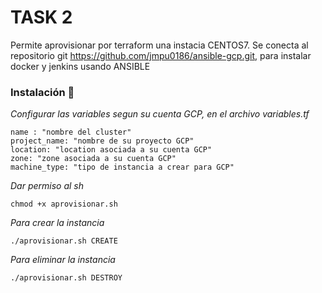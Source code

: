 TASK 2
==========

Permite aprovisionar por terraform una instacia CENTOS7.
Se conecta al repositorio git https://github.com/jmpu0186/ansible-gcp.git, para instalar docker y jenkins usando ANSIBLE

### Instalación 🔧

_Configurar las variables segun su cuenta GCP, en el archivo variables.tf_
```
name : "nombre del cluster"
project_name: "nombre de su proyecto GCP"
location: "location asociada a su cuenta GCP"
zone: "zone asociada a su cuenta GCP"
machine_type: "tipo de instancia a crear para GCP"
```

_Dar permiso al sh_

```
chmod +x aprovisionar.sh
```

_Para crear la instancia_

```
./aprovisionar.sh CREATE
```

_Para eliminar la instancia_
```
./aprovisionar.sh DESTROY
```